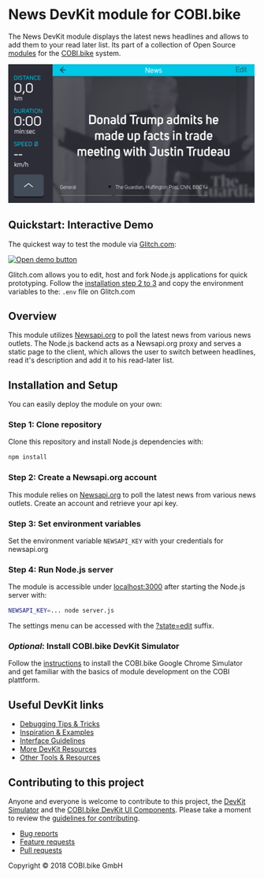 # News DevKit module for COBI.bike

The News DevKit module displays the latest news headlines and allows to add them to your read later list.
Its part of a collection of Open Source [modules](https://cobi.bike/devkit) for the [COBI.bike](https://cobi.bike) system.

<img src="screenshot.png" width="500px" alt="COBI.bike News module">

## Quickstart: Interactive Demo

The quickest way to test the module via [Glitch.com](https://glitch.com):

[<img src="https://cdn.cobi.bike/static/devkit-assets/github/open_demo_button.png" width="170px" alt="Open demo button">](https://glitch.com/edit/#!/import/github/cobi-bike/Module-News)

Glitch.com allows you to edit, host and fork Node.js applications for quick prototyping.
Follow the [installation step 2 to 3](#installation-and-setup) and copy the environment variables to the: `.env` file on Glitch.com

## Overview
This module utilizes [Newsapi.org](https://newsapi.org/register) to poll the latest news from various news outlets.
The Node.js backend acts as a Newsapi.org proxy and serves a static page to the client, which allows the user to switch between headlines, read it's description and add it to his read-later list.

## Installation and Setup

You can easily deploy the module on your own:

### Step 1: Clone repository

Clone this repository and install Node.js dependencies with:

``` bash
npm install
```  

### Step 2: Create a Newsapi.org account

This module relies on [Newsapi.org](https://newsapi.org/register) to poll the latest news from various news outlets. Create an account and retrieve your api key.

### Step 3: Set environment variables

Set the environment variable `NEWSAPI_KEY` with your credentials for newsapi.org


### Step 4: Run Node.js server

The module is accessible under [localhost:3000](http://localhost:3000/) after starting the Node.js server with:
``` bash
NEWSAPI_KEY=... node server.js
```  
The settings menu can be accessed with the [?state=edit](http://localhost:3000/?state=edit) suffix.

### _Optional_: Install COBI.bike DevKit Simulator

Follow the [instructions](https://github.com/cobi-bike/DevKit#-test-your-module) to install the COBI.bike Google Chrome Simulator and get familiar with the basics of module development on the COBI plattform.

## Useful DevKit links

* [Debugging Tips & Tricks](https://github.com/cobi-bike/DevKit#debugging-tips--tricks)
* [Inspiration & Examples](https://github.com/cobi-bike/DevKit#inspiration--examples)
* [Interface Guidelines](https://github.com/cobi-bike/DevKit#interface-guidelines)
* [More DevKit Resources](https://github.com/cobi-bike/DevKit#inspiration--examples)
* [Other Tools & Resources](https://github.com/cobi-bike/DevKit#other-tools--resources)


## Contributing to this project

Anyone and everyone is welcome to contribute to this project, the [DevKit Simulator](https://github.com/cobi-bike/DevKit-Simulator) and the [COBI.bike DevKit UI Components](https://github.com/cobi-bike/DevKit-UI). Please take a moment to review the [guidelines for contributing](https://github.com/cobi-bike/DevKit/blob/master/CONTRIBUTING.md).

* [Bug reports](https://github.com/cobi-bike/DevKit/blob/master/CONTRIBUTING.md#bugs)
* [Feature requests](https://github.com/cobi-bike/DevKit/blob/master/CONTRIBUTING.md#features)
* [Pull requests](https://github.com/cobi-bike/DevKit/blob/master/CONTRIBUTING.md#pull-requests)

Copyright © 2018 COBI.bike GmbH